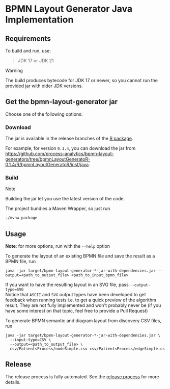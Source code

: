 # BPMN Layout Generator Java Implementation

## Requirements

To build and run, use:
> JDK 17 or JDK 21

> [!WARNING]
> The build produces bytecode for JDK 17 or newer, so you cannot run the provided jar with older JDK versions.


## Get the bpmn-layout-generator jar

Choose one of the following options:

### Download

The jar is available in the release branches of the [R package](../R/bpmnLayoutGeneratoR/README.adoc).

For example, for version `0.1.4`, you can download the jar from https://github.com/process-analytics/bpmn-layout-generators/tree/bpmnLayoutGeneratoR-0.1.4/R/bpmnLayoutGeneratoR/inst/java.


### Build

> [!NOTE]
> Building the jar let you use the latest version of the code.
 
The project bundles a Maven Wrapper, so just run
``` bash
./mvnw package
```

## Usage

**Note**: for more options, run with the `--help` option

To generate the layout of an existing BPMN file and save the result as a BPMN file, run
```
java -jar target/bpmn-layout-generator-*-jar-with-dependencies.jar --output=<path_to_output_file> <path_to_input_bpmn_file>
```
If you want to have the resulting layout in an SVG file, pass `--output-type=SVG`   
Notice that `ASCII` and `SVG` output types have been developed to get feedback when running tests i.e. to get a quick preview of the
algorithm result. They are not fully implemented and won't probably never be (if you have some interest on that
topic, feel free to provide a Pull Request)


To generate BPMN semantic and diagram layout from discovery CSV files, run
```
java -jar target/bpmn-layout-generator-*-jar-with-dependencies.jar \
  --input-type=CSV \
  --output=<path_to_output_file> \
  csv/PatientsProcess/nodeSimple.csv csv/PatientsProcess/edgeSimple.cs
```


## Release

The release process is fully automated. See the [release process](../README.md) for more details.
